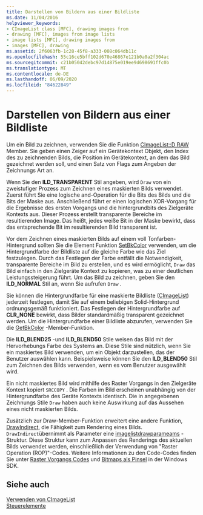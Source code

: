 ```yaml
---
title: Darstellen von Bildern aus einer Bildliste
ms.date: 11/04/2016
helpviewer_keywords:
- CImageList class [MFC], drawing images from
- drawing [MFC], images from image lists
- image lists [MFC], drawing images from
- images [MFC], drawing
ms.assetid: 2f6063fb-1c28-45f8-a333-008c064db11c
ms.openlocfilehash: 55c16ce5bff102d670e46867e121b0a0a2f304ac
ms.sourcegitcommit: c21b05042debc97d14875e019ee9d698691ffc0b
ms.translationtype: MT
ms.contentlocale: de-DE
ms.lasthandoff: 06/09/2020
ms.locfileid: "84622849"
---
```

# <a name="drawing-images-from-an-image-list"></a>Darstellen von Bildern aus einer Bildliste

Um ein Bild zu zeichnen, verwenden Sie die Funktion [CImageList::D RAW](reference/cimagelist-class.md#draw) Member. Sie geben einen Zeiger auf ein Gerätekontext Objekt, den Index des zu zeichnenden Bilds, die Position im Gerätekontext, an dem das Bild gezeichnet werden soll, und einen Satz von Flags zum Angeben der Zeichnungs Art an.

Wenn Sie den **ILD_TRANSPARENT** Stil angeben, wird `Draw` von ein zweistufiger Prozess zum Zeichnen eines maskierten Bilds verwendet. Zuerst führt Sie eine logische and-Operation für die Bits des Bilds und die Bits der Maske aus. Anschließend führt er einen logischen XOR-Vorgang für die Ergebnisse des ersten Vorgangs und die hintergrundbits des Zielgeräte Kontexts aus. Dieser Prozess erstellt transparente Bereiche im resultierenden Image. Das heißt, jedes weiße Bit in der Maske bewirkt, dass das entsprechende Bit im resultierenden Bild transparent ist.

Vor dem Zeichnen eines maskierten Bilds auf einem voll Tonfarben-Hintergrund sollten Sie die Element Funktion [SetBkColor](reference/cimagelist-class.md#setbkcolor) verwenden, um die Hintergrundfarbe der Bildliste auf die gleiche Farbe wie das Ziel festzulegen. Durch das Festlegen der Farbe entfällt die Notwendigkeit, transparente Bereiche im Bild zu erstellen, und es wird ermöglicht, `Draw` das Bild einfach in den Zielgeräte Kontext zu kopieren, was zu einer deutlichen Leistungssteigerung führt. Um das Bild zu zeichnen, geben Sie den **ILD_NORMAL** Stil an, wenn Sie aufrufen `Draw` .

Sie können die Hintergrundfarbe für eine maskierte Bildliste ([CImageList](reference/cimagelist-class.md)) jederzeit festlegen, damit Sie auf einem beliebigen Solid-Hintergrund ordnungsgemäß funktioniert. Das Festlegen der Hintergrundfarbe auf **CLR_NONE** bewirkt, dass Bilder standardmäßig transparent gezeichnet werden. Um die Hintergrundfarbe einer Bildliste abzurufen, verwenden Sie die [GetBkColor](reference/cimagelist-class.md#getbkcolor) -Member-Funktion.

Die **ILD_BLEND25** -und **ILD_BLEND50** Stile weisen das Bild mit der Hervorhebungs Farbe des Systems an. Diese Stile sind nützlich, wenn Sie ein maskiertes Bild verwenden, um ein Objekt darzustellen, das der Benutzer auswählen kann. Beispielsweise können Sie den **ILD_BLEND50** Stil zum Zeichnen des Bilds verwenden, wenn es vom Benutzer ausgewählt wird.

Ein nicht maskiertes Bild wird mithilfe des Raster Vorgangs in den Zielgeräte Kontext kopiert `SRCCOPY` . Die Farben im Bild erscheinen unabhängig von der Hintergrundfarbe des Geräte Kontexts identisch. Die in angegebenen Zeichnungs Stile `Draw` haben auch keine Auswirkung auf das Aussehen eines nicht maskierten Bilds.

Zusätzlich zur Draw-Member-Funktion erweitert eine andere Funktion, [DrawIndirect](reference/cimagelist-class.md#drawindirect), die Fähigkeit zum Rendering eines Bilds. `DrawIndirect`übernimmt als Parameter eine [imagelistdrawparameams](/windows/win32/api/commctrl/ns-commctrl-imagelistdrawparams) -Struktur. Diese Struktur kann zum Anpassen des Renderings des aktuellen Bilds verwendet werden, einschließlich der Verwendung von "Raster Operation (ROP)"-Codes. Weitere Informationen zu den Code-Codes finden Sie unter [Raster Vorgangs Codes](/windows/win32/gdi/raster-operation-codes) und [Bitmaps als Pinsel](/windows/win32/gdi/bitmaps-as-brushes) in der Windows SDK.

## <a name="see-also"></a>Siehe auch

[Verwenden von CImageList](using-cimagelist.md)<br/>
[Steuerelemente](controls-mfc.md)
